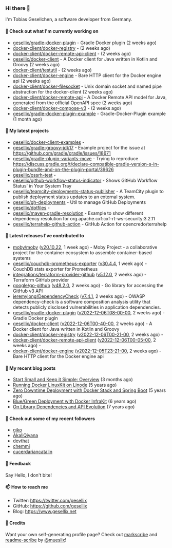 ### Hi there 👋

I'm Tobias Gesellchen, a software developer from Germany.

#### 👷 Check out what I'm currently working on

- [gesellix/gradle-docker-plugin](https://github.com/gesellix/gradle-docker-plugin) - Gradle Docker plugin (2 weeks ago)
- [docker-client/docker-registry](https://github.com/docker-client/docker-registry) -  (2 weeks ago)
- [docker-client/docker-remote-api-client](https://github.com/docker-client/docker-remote-api-client) -  (2 weeks ago)
- [gesellix/docker-client](https://github.com/gesellix/docker-client) - A Docker client for Java written in Kotlin and Groovy (2 weeks ago)
- [docker-client/testutil](https://github.com/docker-client/testutil) -  (2 weeks ago)
- [docker-client/docker-engine](https://github.com/docker-client/docker-engine) - Bare HTTP client for the Docker engine api (2 weeks ago)
- [docker-client/docker-filesocket](https://github.com/docker-client/docker-filesocket) - Unix domain socket and named pipe abstraction for the docker-client (2 weeks ago)
- [docker-client/docker-remote-api](https://github.com/docker-client/docker-remote-api) - A Docker Remote API model for Java, generated from the official OpenAPI spec (2 weeks ago)
- [docker-client/docker-compose-v3](https://github.com/docker-client/docker-compose-v3) -  (2 weeks ago)
- [gesellix/gradle-docker-plugin-example](https://github.com/gesellix/gradle-docker-plugin-example) - Gradle-Docker-Plugin example (1 month ago)

#### 🌱 My latest projects

- [gesellix/docker-client-examples](https://github.com/gesellix/docker-client-examples) - 
- [gesellix/gradle-groovy-jdk17](https://github.com/gesellix/gradle-groovy-jdk17) - Example project for the issue at https://github.com/gradle/gradle/issues/18671
- [gesellix/gradle-plugin-variants-mcve](https://github.com/gesellix/gradle-plugin-variants-mcve) - Trying to reproduce https://discuss.gradle.org/t/declare-compatible-gradle-version-s-in-plugin-bundle-and-on-the-plugin-portal/39626
- [gesellix/ossrh-test](https://github.com/gesellix/ossrh-test) - 
- [gesellix/github-workflow-status-indicator](https://github.com/gesellix/github-workflow-status-indicator) - Shows GitHub Workflow Status&#39; in Your System Tray
- [gesellix/teamcity-deployments-status-publisher](https://github.com/gesellix/teamcity-deployments-status-publisher) - A TeamCity plugin to publish deployment status updates to an external system.
- [gesellix/gh-deployments](https://github.com/gesellix/gh-deployments) - Util to manage GitHub Deployments
- [gesellix/dotfiles](https://github.com/gesellix/dotfiles) - 
- [gesellix/maven-gradle-resolution](https://github.com/gesellix/maven-gradle-resolution) - Example to show different dependency resolution for org.apache.cxf:cxf-rt-ws-security:3.2.11
- [gesellix/terrahelp-github-action](https://github.com/gesellix/terrahelp-github-action) - GitHub Action for opencredo/terrahelp

#### 🔭 Latest releases I've contributed to

- [moby/moby](https://github.com/moby/moby) ([v20.10.22](https://github.com/moby/moby/releases/tag/v20.10.22), 1 week ago) - Moby Project - a collaborative project for the container ecosystem to assemble container-based systems
- [gesellix/couchdb-prometheus-exporter](https://github.com/gesellix/couchdb-prometheus-exporter) ([v30.4.4](https://github.com/gesellix/couchdb-prometheus-exporter/releases/tag/v30.4.4), 1 week ago) - CouchDB stats exporter for Prometheus
- [integrations/terraform-provider-github](https://github.com/integrations/terraform-provider-github) ([v5.12.0](https://github.com/integrations/terraform-provider-github/releases/tag/v5.12.0), 2 weeks ago) - Terraform GitHub provider
- [google/go-github](https://github.com/google/go-github) ([v48.2.0](https://github.com/google/go-github/releases/tag/v48.2.0), 2 weeks ago) - Go library for accessing the GitHub v3 API
- [jeremylong/DependencyCheck](https://github.com/jeremylong/DependencyCheck) ([v7.4.1](https://github.com/jeremylong/DependencyCheck/releases/tag/v7.4.1), 2 weeks ago) - OWASP dependency-check is a software composition analysis utility that detects publicly disclosed vulnerabilities in application dependencies.
- [gesellix/gradle-docker-plugin](https://github.com/gesellix/gradle-docker-plugin) ([v2022-12-06T08-00-00](https://github.com/gesellix/gradle-docker-plugin/releases/tag/v2022-12-06T08-00-00), 2 weeks ago) - Gradle Docker plugin
- [gesellix/docker-client](https://github.com/gesellix/docker-client) ([v2022-12-06T00-40-00](https://github.com/gesellix/docker-client/releases/tag/v2022-12-06T00-40-00), 2 weeks ago) - A Docker client for Java written in Kotlin and Groovy
- [docker-client/docker-registry](https://github.com/docker-client/docker-registry) ([v2022-12-06T00-21-00](https://github.com/docker-client/docker-registry/releases/tag/v2022-12-06T00-21-00), 2 weeks ago) - 
- [docker-client/docker-remote-api-client](https://github.com/docker-client/docker-remote-api-client) ([v2022-12-06T00-05-00](https://github.com/docker-client/docker-remote-api-client/releases/tag/v2022-12-06T00-05-00), 2 weeks ago) - 
- [docker-client/docker-engine](https://github.com/docker-client/docker-engine) ([v2022-12-05T23-21-00](https://github.com/docker-client/docker-engine/releases/tag/v2022-12-05T23-21-00), 2 weeks ago) - Bare HTTP client for the Docker engine api

#### 📜 My recent blog posts

- [Start Small and Keep it Simple: Overview](https://www.gesellix.net/post/start-small-keep-it-simple-overview/) (3 months ago)
- [Running Docker LinuxKit on Linode](https://www.gesellix.net/post/running-docker-linuxkit-on-linode/) (5 years ago)
- [Zero Downtime Deployment with Docker Stack and Spring Boot](https://www.gesellix.net/post/zero-downtime-deployment-with-docker-stack-and-spring-boot/) (5 years ago)
- [Blue/Green Deployment with Docker InfraKit](https://www.gesellix.net/post/blue-green-deployment-with-docker-infrakit/) (6 years ago)
- [On Library Dependencies and API Evolution](https://www.gesellix.net/post/choosing-a-library/) (7 years ago)



#### 👯 Check out some of my recent followers

- [giko](https://github.com/giko)
- [AkaliQiyana](https://github.com/AkaliQiyana)
- [devthat](https://github.com/devthat)
- [chemmi](https://github.com/chemmi)
- [cucerdariancatalin](https://github.com/cucerdariancatalin)

#### 💬 Feedback

Say Hello, I don't bite!

#### 📫 How to reach me

- Twitter: https://twitter.com/gesellix
- GitHub: https://github.com/gesellix
- Blog: https://www.gesellix.net

#### 🙇 Credits

Want your own self-generating profile page? Check out [markscribe](https://github.com/muesli/markscribe)
and [readme-scribe](https://github.com/muesli/readme-scribe) by [@mueslix](https://twitter.com/mueslix)!
